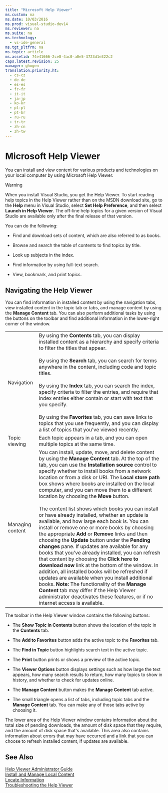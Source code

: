 ```yaml
---
title: "Microsoft Help Viewer"
ms.custom: na
ms.date: 10/03/2016
ms.prod: visual-studio-dev14
ms.reviewer: na
ms.suite: na
ms.technology: 
  - vs-ide-general
ms.tgt_pltfrm: na
ms.topic: article
ms.assetid: 74e41666-2ce8-4ac0-a0e5-3723d1e322c2
caps.latest.revision: 25
manager: ghogen
translation.priority.ht: 
  - cs-cz
  - de-de
  - es-es
  - fr-fr
  - it-it
  - ja-jp
  - ko-kr
  - pl-pl
  - pt-br
  - ru-ru
  - tr-tr
  - zh-cn
  - zh-tw
---
```

# Microsoft Help Viewer
You can install and view content for various products and technologies on your local computer by using Microsoft Help Viewer.  
  
> [!WARNING]
>  When you install Visual Studio, you get the Help Viewer. To start reading help topics in the Help Viewer rather than on the MSDN download site, go to the **Help** menu in Visual Studio, select **Set Help Preference**, and then select **Launch in Help Viewer**. The off-line help topics for a given version of Visual Studio are available only after the final release of that version.  
  
 You can do the following:  
  
-   Find and download sets of content, which are also referred to as books.  
  
-   Browse and search the table of contents to find topics by title.  
  
-   Look up subjects in the index.  
  
-   Find information by using full-text search.  
  
-   View, bookmark, and print topics.  
  
## Navigating the Help Viewer  
 You can find information in installed content by using the navigation tabs, view installed content in the topic tab or tabs, and manage content by using the **Manage Content** tab. You can also perform additional tasks by using the buttons on the toolbar and find additional information in the lower-right corner of the window.  
  
|||  
|-|-|  
|Navigation|By using the **Contents** tab, you can display installed content as a hierarchy and specify criteria to filter the titles that appear.<br /><br /> By using the **Search** tab, you can search for terms anywhere in the content, including code and topic titles.<br /><br /> By using the **Index** tab, you can search the index, specify criteria to filter the entries, and require that index entries either contain or start with text that you specify.<br /><br /> By using the **Favorites** tab, you can save links to topics that you use frequently, and you can display a list of topics that you've viewed recently.|  
|Topic viewing|Each topic appears in a tab, and you can open multiple topics at the same time.|  
|Managing content|You can install, update, move, and delete content by using the **Manage Content** tab. At the top of the tab, you can use the **Installation source** control to specify whether to install books from a network location or from a disk or URI. The **Local store path** box shows where books are installed on the local computer, and you can move them to a different location by choosing the **Move** button.<br /><br /> The content list shows which books you can install or have already installed, whether an update is available, and how large each book is. You can install or remove one or more books by choosing the appropriate **Add** or **Remove** links and then choosing the **Update** button under the **Pending changes** pane. If updates are available for any books that you've already installed, you can refresh that content by choosing the **Click here to download now** link at the bottom of the window. In addition, all installed books will be refreshed if updates are available when you install additional books. **Note:**  The functionality of the **Manage Content** tab may differ if the Help Viewer administrator deactivates these features, or if no internet access is available.|  
  
 The toolbar in the Help Viewer window contains the following buttons:  
  
-   The **Show Topic in Contents** button shows the location of the topic in the **Contents** tab.  
  
-   The **Add to Favorites** button adds the active topic to the **Favorites** tab.  
  
-   The **Find in Topic** button highlights search text in the active topic.  
  
-   The **Print** button prints or shows a preview of the active topic.  
  
-   The **Viewer Options** button displays settings such as how large the text appears, how many search results to return, how many topics to show in history, and whether to check for updates online.  
  
-   The **Manage Content** button makes the **Manage Content** tab active.  
  
-   The small triangle opens a list of tabs, including topic tabs and the **Manage Content** tab. You can make any of those tabs active by choosing it.  
  
 The lower area of the Help Viewer window contains information about the total size of pending downloads, the amount of disk space that they require, and the amount of disk space that's available. This area also contains information about errors that may have occurred and a link that you can choose to refresh installed content, if updates are available.  
  
## See Also  
 [Help Viewer Administrator Guide](../VS_IDE/Help-Viewer-Administrator-Guide.md)   
 [Install and Manage Local Content](../VS_IDE/Install-and-Manage-Local-Content.md)   
 [Locate Information](../VS_IDE/Locate-Information.md)   
 [Troubleshooting the Help Viewer](../VS_IDE/Troubleshooting-the-Help-Viewer.md)